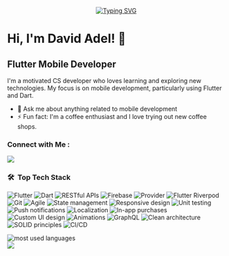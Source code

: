 <!-- Typing SVG by DenverCoder1 - https://github.com/DenverCoder1/readme-typing-svg -->
<p align="center">
 <a align="center" href="https://git.io/typing-svg"><img src="https://readme-typing-svg.demolab.com?font=Fira+Code&pause=1000&width=435&lines=Flutter+Mobile+Developer;Motivated+CS+Developer" alt="Typing SVG" /></a>
</p> 

# Hi, I'm David Adel! 👋
## Flutter Mobile Developer

I'm a motivated CS developer who loves learning and exploring new technologies. My focus is on mobile development, particularly using Flutter and Dart.

- 💬 Ask me about anything related to mobile development
- ⚡ Fun fact: I'm a coffee enthusiast and I love trying out new coffee shops.
 
### Connect with Me :

<a href="[(https://www.linkedin.com/in/david-adel-b467431b8?utm_source=share&utm_campaign=share_via&utm_content=profile&utm_medium=android_app)]" target="_blank"><img src="https://img.shields.io/badge/Abanoub%20Fakhry-LinkedIn%20Profile-blue?style=flat&logo=appveyor"/></a>

### 🛠 &nbsp;Top Tech Stack

<p>
  <img alt="Flutter" src="https://img.shields.io/badge/-Flutter-02569B?style=flat-square&logo=Flutter&logoColor=white" />
  <img alt="Dart" src="https://img.shields.io/badge/-Dart-0175C2?style=flat-square&logo=Dart&logoColor=white" />
  <img alt="RESTful APIs" src="https://img.shields.io/badge/-RESTful%20APIs-009688?style=flat-square" />
  <img alt="Firebase" src="https://img.shields.io/badge/-Firebase-FFCA28?style=flat-square&logo=Firebase&logoColor=black" />
  <img alt="Provider" src="https://img.shields.io/badge/-Provider-03A9F4?style=flat-square" />
  <img alt="Flutter Riverpod" src="https://img.shields.io/badge/-Flutter%20Riverpod-03A9F4?style=flat-square" />
  <img alt="Git" src="https://img.shields.io/badge/-Git-F05032?style=flat-square&logo=Git&logoColor=white" />
  <img alt="Agile" src="https://img.shields.io/badge/-Agile-546E7A?style=flat-square" />
  <img alt="State management" src="https://img.shields.io/badge/-State%20management-1D1D1D?style=flat-square" />
  <img alt="Responsive design" src="https://img.shields.io/badge/-Responsive%20design-795548?style=flat-square" />
  <img alt="Unit testing" src="https://img.shields.io/badge/-Unit%20testing-9C27B0?style=flat-square" />
  <img alt="Push notifications" src="https://img.shields.io/badge/-Push%20notifications-607D8B?style=flat-square" />
  <img alt="Localization" src="https://img.shields.io/badge/-Localization-795548?style=flat-square" />
  <img alt="In-app purchases" src="https://img.shields.io/badge/-In--app%20purchases-2196F3?style=flat-square" />
  <img alt="Custom UI design" src="https://img.shields.io/badge/-Custom%20UI%20design-1E88E5?style=flat-square" />
  <img alt="Animations" src="https://img.shields.io/badge/-Animations-FF9800?style=flat-square" />
  <img alt="GraphQL" src="https://img.shields.io/badge/-GraphQL-E10098?style=flat-square" />
  <img alt="Clean architecture" src="https://img.shields.io/badge/-Clean%20architecture-212121?style=flat-square" />
  <img alt="SOLID principles" src="https://img.shields.io/badge/-SOLID%20principles-212121?style=flat-square" />
  <img alt="CI/CD" src="https://img.shields.io/badge/-CI/CD-1976D2?style=flat-square" />
</p>

<img align="left" src="https://github-readme-stats.vercel.app/api/top-langs?username=AbanoubFakheryMakram&show_icons=true&locale=en&layout=compact&theme=radical" alt="most used languages" />
<br>
<a href="https://komarev.com/ghpvc/?username=AbanoubFakheryMakram&style=for-the-badge">
    <img src="https://komarev.com/ghpvc/?username=AbanoubFakheryMakram&style=for-the-badge">
</a>
